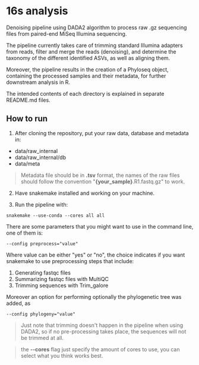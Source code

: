 # 16s analysis

Denoising pipeline using DADA2 algorithm to process raw .gz sequencing files from paired-end MiSeq Illumina sequencing.  

The pipeline currently takes care of trimming standard Illumina adapters from reads, filter and merge the reads (denoising), and determine the taxonomy of the different identified ASVs, as well as aligning them.  

Moreover, the pipeline results in the creation of a Phyloseq object, containing the processed samples and their metadata, for further downstream analysis in R.

The intended contents of each directory is explained in separate README.md files.

## How to run

1) After cloning the repository, put your raw data, database and metadata in:

* data/raw_internal
* data/raw_internal/db
* data/meta

> Metadata file should be in **.tsv** format, the names of the raw files should follow the convention "**{your_sample}**.R1.fastq.gz" to work.

2) Have snakemake installed and working on your machine.

3) Run the pipeline with:

``` {bash}
snakemake --use-conda --cores all all
```

There are some parameters that you might want to use in the command line,
one of them is:

``` {bash}
--config preprocess="value"
```

Where value can be either "yes" or "no", the choice indicates if you want snakemake
to use preprocessing steps that include:

1. Generating fastqc files
2. Summarizing fastqc files with MultiQC
3. Trimming sequences with Trim_galore

Moreover an option for performing optionally the phylogenetic tree was added, as

``` {bash}
--config phylogeny="value"
```

> Just note that trimming doesn't happen in the pipeline when using DADA2, so if no pre-processing
takes place, the sequences will not be trimmed at all.

> the **--cores** flag just specify the amount of cores to use, you can select what you think works best.

